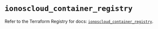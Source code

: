 # `ionoscloud_container_registry`

Refer to the Terraform Registry for docs: [`ionoscloud_container_registry`](https://registry.terraform.io/providers/ionos-cloud/ionoscloud/6.7.9/docs/resources/container_registry).
